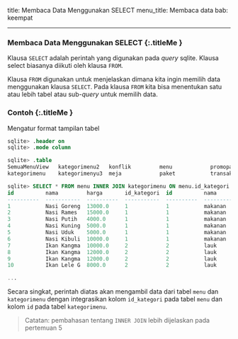 title: Membaca Data Menggunakan SELECT
menu_title: Membaca data
bab: keempat

---


### <i class="fa fa-info-circle"></i> Membaca Data Menggunakan SELECT {:.titleMe }

Klausa `SELECT` adalah perintah yang digunakan pada _query_ sqlite. Klausa select biasanya diikuti oleh klausa `FROM`.

Klausa `FROM` digunakan untuk menjelaskan dimana kita ingin memilih data menggunakan klausa `SELECT`.
Pada klausa `FROM` kita bisa menentukan satu atau lebih tabel atau sub-_query_ untuk memilih data.

### <i class="fa fa-code"></i> Contoh {:.titleMe }

Mengatur format tampilan tabel
```sql
sqlite> .header on
sqlite> .mode column
```

```sql
sqlite> .table
SemuaMenuView   kategorimenu2   konflik         menu            promopaket    
kategorimenu    kategorimenyu3  meja            paket           transaksi

sqlite> SELECT * FROM menu INNER JOIN kategorimenu ON menu.id_kategori = kategorimenu.id;
id          nama         harga       id_kategori  id          nama      
----------  -----------  ----------  -----------  ----------  ----------
1           Nasi Goreng  13000.0     1            1           makanan   
2           Nasi Rames   15000.0     1            1           makanan   
3           Nasi Putih   4000.0      1            1           makanan   
4           Nasi Kuning  5000.0      1            1           makanan   
5           Nasi Uduk    5000.0      1            1           makanan   
6           Nasi Kibuli  10000.0     1            1           makanan   
7           Ikan Kangma  10000.0     2            2           lauk      
8           Ikan Kangma  12000.0     2            2           lauk      
9           Ikan Kangma  12000.0     2            2           lauk      
10          Ikan Lele G  8000.0      2            2           lauk

...

```

Secara singkat, perintah diatas akan mengambil data dari tabel `menu` dan `kategorimenu` dengan integrasikan kolom `id_kategori` pada tabel `menu` dan kolom `id` pada tabel `kategorimenu`.

> Catatan: pembahasan tentang `INNER JOIN` lebih dijelaskan pada pertemuan 5